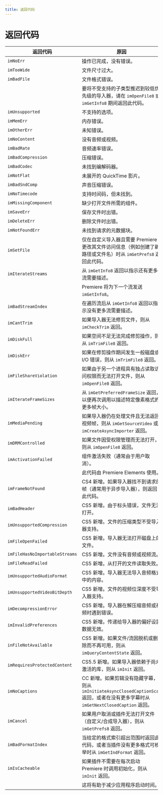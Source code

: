```yaml
---
title: 返回代码
---
```

# 返回代码

|      返回代码       |    原因      |
|-----------------------------|-----------------------------------------------------------------------------------------------------------------------------------------------------------------------|
| `imNoErr`      | 操作已完成，没有错误。   |
| `imTooWide`    | 文件尺寸过大。         |
| `imBadFile`    | 文件格式错误。         |
|        | 要将不受支持的子类型推迟到较低优先级的导入器，请在 `imOpenFile8` 或 `imGetInfo8` 期间返回此代码。      |
| `imUnsupported`    | 不支持的选项。         |
| `imMemErr`     | 内存错误。         |
| `imOtherErr`   | 未知错误。         |
| `imNoContent`       | 没有音频或视频。      |
| `imBadRate`    | 音频速率错误。         |
| `imBadCompression`      | 压缩错误。         |
| `imBadCodec`   | 未找到编解码器。      |
| `imNotFlat`    | 未展开的 QuickTime 影片。      |
| `imBadSndComp`      | 声音压缩错误。         |
| `imNoTimecode`      | 支持时间码，但未找到。   |
| `imMissingComponent`    | 缺少打开文件所需的组件。       |
| `imSaveErr`    | 保存文件时出错。      |
| `imDeleteErr`       | 删除文件时出错。      |
| `imNotFoundErr`    | 未找到请求的元数据块。   |
| `imSetFile`    | 仅在自定义导入器且需要 Premiere 更改其文件访问信息（例如创建了新路径或文件名）时从 `imGetPrefs8` 返回此代码。      |
| `imIterateStreams`      | 从 `imGetInfo8` 返回以指示还有更多流需要描述。         |
|        | Premiere 将为下一个流发送 `imGetInfo8`。   |
| `imBadStreamIndex`      | 在遍历流后从 `imGetInfo8` 返回以指示没有更多流需要描述。       |
| `imCantTrim`   | 如果导入器无法修剪文件，则从 `imCheckTrim` 返回。   |
| `imDiskFull`   | 如果空间不足无法完成修剪操作，则从 `imTrimFile8` 返回。         |
| `imDiskErr`    | 如果在修剪操作期间发生一般磁盘或 I/O 错误，则从 `imTrimFile8` 返回。        |
| `imFileShareViolation`      | 如果由于另一个进程具有独占读取访问权限而无法打开文件，则从 `imOpenFile8` 返回。      |
| `imIterateFrameSizes`   | 从 `imGetPreferredFrameSize` 返回，以便再次调用以描述特定像素格式的更多帧大小。      |
| `imMediaPending`   | 如果导入器仍在处理文件且无法返回视频帧，则从 `imGetSourceVideo` 或 `imCreateAsyncImporter` 返回。      |
| `imDRMControlled`       | 如果文件因受权限管理而无法打开，则从 `imOpenFile8` 返回。      |
| `imActivationFailed`    | 组件激活失败（通常由于用户取消）。     |
|        | 此代码由 Premiere Elements 使用。   |
| `imFrameNotFound`       | CS4 新增。如果导入器找不到请求的帧（通常用于异步导入器），则返回此代码。         |
| `imBadHeader`       | CS5 新增。由于标头错误，文件无法打开。      |
| `imUnsupportedCompression`  | CS5 新增。文件的压缩类型不受导入器支持。   |
| `imFileOpenFailed`      | CS5 新增。导入器无法打开磁盘上的文件。      |
| `imFileHasNoImportableStreams` | CS5 新增。文件没有音频或视频流。   |
| `imFileReadFailed`      | CS5 新增。从打开的文件读取失败。   |
| `imUnsupportedAudioFormat`  | CS5 新增。导入器无法导入音频格式中的内容。      |
| `imUnsupportedVideoBitDepth` | CS5 新增。文件的视频位深度不受导入器支持。      |
| `imDecompressionError`      | CS5 新增。导入器在解压缩音频或视频时遇到错误。         |
| `imInvalidPreferences`      | CS5 新增。传递给导入器的偏好设置数据无效。      |
| `inFileNotAvailable`    | CS5 新增。如果文件/流因脱机或删除而不再可用，则从 `imQueryContentState` 返回。       |
| `imRequiresProtectedContent` | CS5.5 新增。如果导入器依赖于尚未激活的库，则从 `imInit` 返回。   |
| `imNoCaptions`      | CC 新增。如果剪辑没有隐藏字幕，则从 `imInitiateAsyncClosedCaptionScan` 返回，或者在没有更多字幕时从 `imGetNextClosedCaption` 返回。    |
| `imCancel`     | 如果用户取消或插件无法打开文件（自定义/合成导入器），则从 `imGetPrefs8` 返回。      |
| `imBadFormatIndex`      | 当给定的格式索引超出范围时返回此代码，或者当插件没有更多格式可枚举时从 `imGetIndFormat` 返回。   |
| `imIsCacheable`    | 如果插件不需要在每次启动 Premiere 时调用初始化，则从 `imInit` 返回。        |
|        | 这将有助于减少应用程序启动时间。   |
